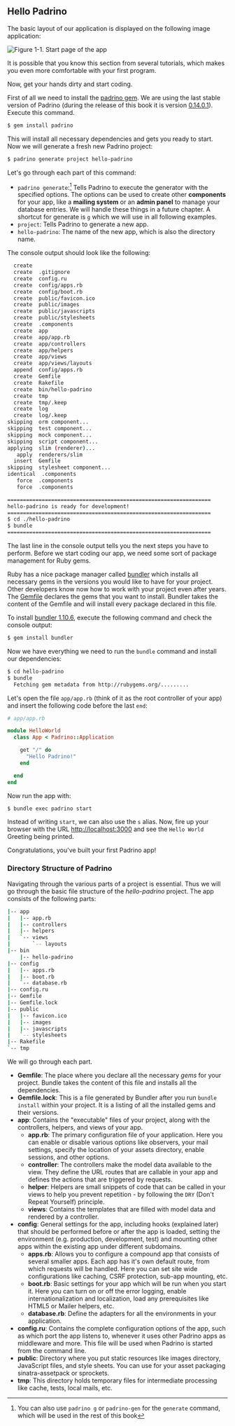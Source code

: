 ## Hello Padrino

The basic layout of our application is displayed on the following image application:


![Figure 1-1. Start page of the app](images/01/application_overview.jpg)


It is possible that you know this section from several tutorials, which makes you even more comfortable with your first program.


Now, get your hands dirty and start coding.


First of all we need to install the [padrino gem](https://rubygems.org/gems/padrino "Padrino"). We are using the last stable version of Padrino (during the release of this book it is version [0.14.0.1](https://rubygems.org/gems/padrino/versions/0.14.0.1 "Padrino 0.14.0.1")). Execute this command.


```sh
$ gem install padrino
```


This will install all necessary dependencies and gets you ready to start. Now we will generate a fresh new Padrino project:


```sh
$ padrino generate project hello-padrino
```


Let's go through each part of this command:


- `padrino generate`:[^padrino-gen] Tells Padrino to execute the generator with the specified options. The options can be used to create other **components** for your app, like a **mailing system** or an **admin panel** to manage your database entries. We will handle these things in a future chapter. A shortcut for generate is `g` which we will use in all following examples.
- `project`: Tells Padrino to generate a new app.
- `hello-padrino`: The name of the new app, which is also the directory name.


[^padrino-gen]: You can also use `padrino g` or `padrino-gen` for the `generate` command, which will be used in the rest of this book

The console output should look like the following:


```sh
  create
  create  .gitignore
  create  config.ru
  create  config/apps.rb
  create  config/boot.rb
  create  public/favicon.ico
  create  public/images
  create  public/javascripts
  create  public/stylesheets
  create  .components
  create  app
  create  app/app.rb
  create  app/controllers
  create  app/helpers
  create  app/views
  create  app/views/layouts
  append  config/apps.rb
  create  Gemfile
  create  Rakefile
  create  bin/hello-padrino
  create  tmp
  create  tmp/.keep
  create  log
  create  log/.keep
skipping  orm component...
skipping  test component...
skipping  mock component...
skipping  script component...
applying  slim (renderer)...
   apply  renderers/slim
  insert  Gemfile
skipping  stylesheet component...
identical  .components
   force  .components
   force  .components

=================================================================
hello-padrino is ready for development!
=================================================================
$ cd ./hello-padrino
$ bundle
=================================================================
```


The last line in the console output tells you the next steps you have to perform. Before we start coding our app, we need some sort of package management for Ruby gems.


Ruby has a nice package manager called [bundler](http://gembundler.com "Bundler") which installs all necessary gems in the versions you would like to have for your project. Other developers know now how to work with your project even after years. The [Gemfile](http://gembundler.com/gemfile.html "Gemfile") declares the gems that you want to install. Bundler takes the content of the Gemfile and will install every package declared in this file.


To install [bundler 1.10.6](https://rubygems.org/gems/bundler/versions/1.10.6 "Bundle 1.10.6"), execute the following command and check the console output:


```sh
$ gem install bundler
```


Now we have everything we need to run the `bundle` command and install our dependencies:


```sh
$ cd hello-padrino
$ bundle
  Fetching gem metadata from http://rubygems.org/.........
```


Let's open the file `app/app.rb` (think of it as the root controller of your app) and insert the following code before the last `end`:


```ruby
# app/app.rb

module HelloWorld
  class App < Padrino::Application

    get "/" do
      "Hello Padrino!"
    end

  end
end
```


Now run the app with:


```sh
$ bundle exec padrino start
```


Instead of writing `start`, we can also use the `s` alias. Now, fire up your browser with the URL <http://localhost:3000> and see the `Hello World` Greeting being printed.


Congratulations, you've built your first Padrino app!


### Directory Structure of Padrino

Navigating through the various parts of a project is essential. Thus we will go through the basic file structure of the *hello-padrino* project. The app consists of the following parts:


```sh
|-- app
|   |-- app.rb
|   |-- controllers
|   |-- helpers
|   `-- views
|       `-- layouts
|-- bin
    |-- hello-padrino
|-- config
|   |-- apps.rb
|   |-- boot.rb
|   `-- database.rb
|-- config.ru
|-- Gemfile
|-- Gemfile.lock
|-- public
|   |-- favicon.ico
|   |-- images
|   |-- javascripts
|   `-- stylesheets
|-- Rakefile
`-- tmp
```


We will go through each part.


- **Gemfile**: The place where you declare all the necessary *gems* for your project. Bundle takes the content of this file and installs all the dependencies.
- **Gemfile.lock**: This is a file generated by Bundler after you run `bundle install` within your project. It is a listing of all the installed gems and their versions.
- **app**: Contains the "executable" files of your project, along with the controllers, helpers, and views of your app.
  - **app.rb**: The primary configuration file of your application. Here you can enable or disable various options like observers, your mail settings, specify the location of your assets directory, enable sessions, and other options.
  - **controller**: The controllers make the model data available to the view. They define the URL routes that are callable in your app and defines the actions that are triggered by requests.
  - **helper**: Helpers are small snippets of code that can be called in your views to help you prevent repetition - by following the `DRY` (Don't Repeat Yourself) principle.
  - **views**: Contains the templates that are filled with model data and rendered by a controller.
- **config**: General settings for the app, including hooks (explained later) that should be performed before or after the app is loaded, setting the environment (e.g. production, development, test) and mounting other apps within the existing app under different subdomains.
  - **apps.rb**: Allows you to configure a compound app that consists of several smaller apps. Each app has it's own default route, from which requests will be handled. Here you can set site wide configurations like caching, CSRF protection, sub-app mounting, etc.
  - **boot.rb**: Basic settings for your app which will be run when you start it. Here you can turn on or off the error logging, enable internationalization and localization, load any prerequisites like HTML5 or Mailer helpers, etc.
  - **database.rb**: Define the adapters for all the environments in your application.
- **config.ru**: Contains the complete configuration options of the app, such as which port the app listens to, whenever it uses other Padrino apps as middleware and more. This file will be used when Padrino is started from the command line.
- **public**: Directory where you put static resources like images directory, JavaScript files, and style sheets. You can use for your asset packaging sinatra-assetpack or sprockets.
- **tmp**: This directory holds temporary files for intermediate processing like cache, tests, local mails, etc.

